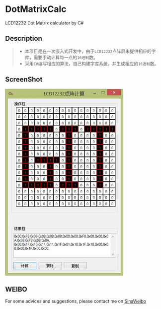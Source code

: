 DotMatrixCalc
=============
LCD12232 Dot Matrix calculator by C#

Description
-----------
> * 本项目是在一次嵌入式开发中，由于`LCD12232`点阵屏未提供相应的字库，需要手动计算每一点的`16进制`数。  
> * 采用`C#`编写相应的算法，自己构建字库系统，并生成相应的`16进制`数。

ScreenShot
----------
![点阵生成](\点阵生成图.jpg) 

WEIBO
------
For some advices and suggestions, please contact me on [SinaWeibo](
http://weibo.com/yangsonglove)